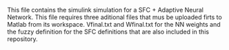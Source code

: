 This file contains the simulink simulation for a SFC + Adaptive Neural Network.
This file requires three aditional files that mus be uploaded firts to Matlab from its workspace.
Vfinal.txt and Wfinal.txt for the NN weights
and the fuzzy definition for the SFC definitions that are also included in this repository.
